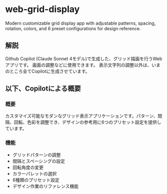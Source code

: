 # web-grid-display
Modern customizable grid display app with adjustable patterns, spacing, rotation, colors, and 6 preset configurations for design reference.

## 解説
Github Copilot (Claude Sonnet 4モデル)で生成した、グリッド描画を行うWebアプリです。
画面の調整などに使用できます。
表示文字列の調整以外は、いまのところ全てCopilotに生成させています。

## 以下、Copilotによる概要

### 概要
カスタマイズ可能なモダンなグリッド表示アプリケーションです。パターン、間隔、回転、色彩を調整でき、デザインの参考用に6つのプリセット設定を提供しています。

### 機能
- グリッドパターンの調整
- 間隔とスペーシングの設定
- 回転角度の変更
- カラーパレットの選択
- 6種類のプリセット設定
- デザイン作業のリファレンス機能
